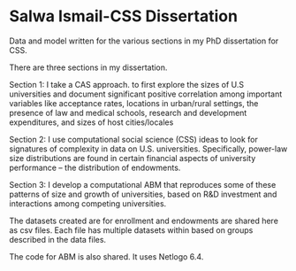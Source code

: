 # Salwa Ismail-CSS Dissertation
Data and model written for the various sections in my PhD dissertation for CSS.

There are three sections in my dissertation. 

Section 1: I take a CAS approach. to  first explore the sizes of U.S universities and document significant positive correlation among important variables like acceptance rates, locations in urban/rural settings, the presence of law and medical schools, research and development expenditures, and sizes of host cities/locales

Section 2: I use computational social science (CSS) ideas to look for signatures of complexity in data on U.S. universities. Specifically, power-law size distributions are found in certain financial aspects of university performance – the distribution of endowments.

Section 3: I develop a computational ABM that reproduces some of these patterns of size and growth of universities, based on R&D investment and interactions among competing universities.

The datasets created are for enrollment and endowments are shared here as csv files. Each file has multiple datasets within based on groups described in the data files.

The code for ABM is also shared. It uses Netlogo 6.4. 

